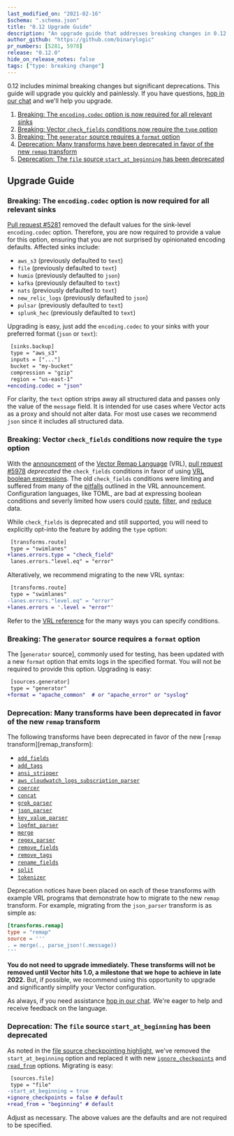 ```yaml
---
last_modified_on: "2021-02-16"
$schema: ".schema.json"
title: "0.12 Upgrade Guide"
description: "An upgrade guide that addresses breaking changes in 0.12.0"
author_github: "https://github.com/binarylogic"
pr_numbers: [5281, 5978]
release: "0.12.0"
hide_on_release_notes: false
tags: ["type: breaking change"]
---
```


0.12 includes minimal breaking changes but significant deprecations. This guide will upgrade you quickly and
painlessly. If you have questions, [hop in our chat][chat] and we'll help you upgrade.

1. [Breaking: The `encoding.codec` option is now required for all relevant sinks](#first)
1. [Breaking: Vector `check_fields` conditions now require the `type` option](#second)
1. [Breaking: The `generator` source requires a `format` option](#third)
1. [Deprecation: Many transforms have been deprecated in favor of the new `remap` transform](#fourth)
1. [Deprecation: The `file` source `start_at_beginning` has been deprecated](#fifth)

## Upgrade Guide

### Breaking: The `encoding.codec` option is now required for all relevant sinks<a name="first"></a>

[Pull request #5281][pr_5281] removed the default values for the sink-level `encoding.codec` option. Therefore, you are
now required to provide a value for this option, ensuring that you are not surprised by opinionated encoding defaults.
Affected sinks include:

* `aws_s3` (previously defaulted to `text`)
* `file` (previously defaulted to `text`)
* `humio` (previously defaulted to `json`)
* `kafka` (previously defaulted to `text`)
* `nats` (previously defaulted to `text`)
* `new_relic_logs` (previously defaulted to `json`)
* `pulsar` (previously defaulted to `text`)
* `splunk_hec` (previously defaulted to `text`)

Upgrading is easy, just add the `encoding.codec` to your sinks with your preferred format (`json` or `text`):

```diff
 [sinks.backup]
 type = "aws_s3"
 inputs = ["..."]
 bucket = "my-bucket"
 compression = "gzip"
 region = "us-east-1"
+encoding.codec = "json"
```

For clarity, the `text` option strips away all structured data and passes only the value of the `message` field. It is
intended for use cases where Vector acts as a proxy and should not alter data. For most use cases we recommend `json`
since it includes all structured data.

### Breaking: Vector `check_fields` conditions now require the `type` option<a name="second"></a>

With the [announcement][vrl_announcement] of the [Vector Remap Language][vrl_reference] (VRL), [pull request #5978][pr_5978]
_deprecated_ the `check_fields` conditions in favor of using [VRL boolean expressions][vrl_boolean_expression]. The old
`check_fields` conditions were limiting and suffered from many of the [pitfalls][config_synytax_pitfalls] outlined in
the VRL announcement. Configuration languages, like TOML, are bad at expressing boolean conditions and severly
limited how users could [route][route_transform], [filter][filter_transform], and [reduce][reduce_transform] data.

While `check_fields` is deprecated and still supported, you will need to explicitly opt-into the feature by adding the
`type` option:

```diff
 [transforms.route]
 type = "swimlanes"
+lanes.errors.type = "check_field"
 lanes.errors."level.eq" = "error"
```

Alteratively, we recommend migrating to the new VRL syntax:

```diff
 [transforms.route]
 type = "swimlanes"
-lanes.errors."level.eq" = "error"
+lanes.errors = '.level = "error"'
```

Refer to the [VRL reference][vrl_reference] for the many ways you can specify conditions.

### Breaking: The `generator` source requires a `format` option<a name="third"></a>

The [`generator` source], commonly used for testing, has been updated with a new `format` option that emits logs in
the specified format. You will not be required to provide this option. Upgrading is easy:

```diff
 [sources.generator]
 type = "generator"
+format = "apache_common"  # or "apache_error" or "syslog"
```

### Deprecation: Many transforms have been deprecated in favor of the new `remap` transform<a name="fourth"></a>

The following transforms have been deprecated in favor of the new [`remap` transform][remap_transform]:

* [`add_fields`][add_fields_transform]
* [`add_tags`][add_tags_transform]
* [`ansi_stripper`][ansi_stripper_transform]
* [`aws_cloudwatch_logs_subscription_parser`][aws_cloudwatch_logs_subscription_parser_transform]
* [`coercer`][coercer_transform]
* [`concat`][concat_transform]
* [`grok_parser`][grok_parser_transform]
* [`json_parser`][json_parser_transform]
* [`key_value_parser`][key_value_parser_transform]
* [`logfmt_parser`][logfmt_parser_transform]
* [`merge`][merge_transform]
* [`regex_parser`][regex_parser_transform]
* [`remove_fields`][remove_fields_transform]
* [`remove_tags`][remove_tags_transform]
* [`rename_fields`][rename_fields_transform]
* [`split`][split_transform]
* [`tokenizer`][tokenizer_transform]

Deprecation notices have been placed on each of these transforms with example VRL programs that demonstrate how to
migrate to the new `remap` transform. For example, migrating from the `json_parser` transform is as simple as:

```toml
[transforms.remap]
type = "remap"
source = '''
. = merge(., parse_json!(.message))
'''
```

**You do not need to upgrade immediately. These transforms will not be removed until Vector hits 1.0, a milestone that
we hope to achieve in late 2022.** But, if possible, we recommend using this opportunity to upgrade and significantly
simplify your Vector configuration.

As always, if you need assistance [hop in our chat][chat]. We're eager to help and receive feedback on the language.

### Deprecation: The `file` source `start_at_beginning` has been deprecated<a name="fifth"></a>

As noted in the [file source checkpointing highlight][file_source_highlight], we've removed the `start_at_beginning`
option and replaced it with new [`ignore_checkpoints`][ignore_checkpoints] and [`read_from`][read_from] options.
Migrating is easy:

```diff
 [sources.file]
 type = "file"
-start_at_beginning = true
+ignore_checkpoints = false # default
+read_from = "beginning" # default
```

Adjust as necessary. The above values are the defaults and are not required to be specified.

[add_fields_transform]: /docs/reference/configuration/transforms/add_fields/
[add_tags_transform]: /docs/reference/configuration/transforms/add_tags/
[ansi_stripper_transform]: /docs/reference/configuration/transforms/ansi_stripper/
[aws_cloudwatch_logs_subscription_parser_transform]: /docs/reference/configuration/transforms/aws_cloudwatch_logs_subscription_parser_transform/
[chat]: https://chat.vector.dev
[coercer_transform]: /docs/reference/configuration/transforms/coercer/
[concat_transform]: /docs/reference/configuration/transforms/concat/
[config_synytax_pitfalls]: /blog/vector-remap-language/#configuration-langauges-are-bad-at-expressing-data-transformations
[file_source_highlight]: /highlights/2021-01-31-file-source-checkpointing
[grok_parser_transform]: /docs/reference/configuration/transforms/grok_parser/
[json_parser_transform]: /docs/reference/configuration/transforms/json_parser/
[key_value_parser_transform]: /docs/reference/configuration/transforms/key_value_parser/
[logfmt_parser_transform]: /docs/reference/configuration/transforms/logfmt_parser/
[merge_transform]: /docs/reference/configuration/transforms/merge/
[pr_5281]: https://github.com/timberio/vector/pull/5281
[pr_5978]: https://github.com/timberio/vector/pull/5978
[filter_transform]: /docs/reference/configuration/transforms/filter/
[ignore_checkpoints]: /docs/reference/configuration/sources/file/#ignore_checkpoints
[read_from]: /docs/reference/configuration/sources/file/#read_from
[reduce_transform]: /docs/reference/configuration/transforms/reduce/
[regex_parser_transform]: /docs/reference/configuration/transforms/regex_parser/
[remove_fields_transform]: /docs/reference/configuration/transforms/remove_fields/
[remove_tags_transform]: /docs/reference/configuration/transforms/remove_tags/
[rename_fields_transform]: /docs/reference/configuration/transforms/rename_fields/
[route_transform]: /docs/reference/configuration/transforms/route/
[split_transform]: /docs/reference/configuration/transforms/split/
[tokenizer_transform]: /docs/reference/configuration/transforms/tokenizer/
[vrl_announcement]: /blog/vector-remap-language/
[vrl_boolean_expression]: /docs/reference/vrl/expressions/#comparison
[vrl_reference]: /docs/reference/vrl/
